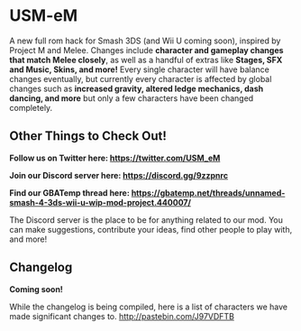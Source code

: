 # USM-eM
A new full rom hack for Smash 3DS (and Wii U coming soon), inspired by Project M and Melee.  Changes include **character and gameplay changes that match Melee closely**, as well as a handful of extras like **Stages, SFX and Music, Skins, and more!** Every single character will have balance changes eventually, but currently every character is affected by global changes such as **increased gravity, altered ledge mechanics, dash dancing, and more** but only a few characters have been changed completely. 
## Other Things to Check Out!
**Follow us on Twitter here: https://twitter.com/USM_eM**

**Join our Discord server here: https://discord.gg/9zzpnrc**

**Find our GBATemp thread here: https://gbatemp.net/threads/unnamed-smash-4-3ds-wii-u-wip-mod-project.440007/**

The Discord server is the place to be for anything related to our mod. You can make suggestions, contribute your ideas, find other people to play with, and more!
## Changelog
**Coming soon!**

While the changelog is being compiled, here is a list of characters we have made significant changes to. http://pastebin.com/J97VDFTB
